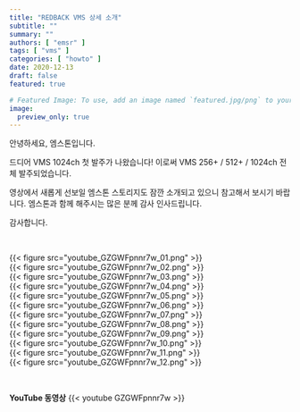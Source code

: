 ```yaml
---
title: "REDBACK VMS 상세 소개"
subtitle: ""
summary: ""
authors: [ "emsr" ]
tags: [ "vms" ]
categories: [ "howto" ]
date: 2020-12-13
draft: false
featured: true

# Featured Image: To use, add an image named `featured.jpg/png` to your page's folder.
image:
  preview_only: true
---
```


안녕하세요, 엠스톤입니다.

드디어 VMS 1024ch 첫 발주가 나왔습니다!
이로써 VMS 256+ / 512+ / 1024ch 전체 발주되었습니다.

영상에서 새롭게 선보일 엠스톤 스토리지도 
잠깐 소개되고 있으니 참고해서 보시기 바랍니다.
엠스톤과 함께 해주시는 많은 분께 감사 인사드립니다.

감사합니다.

&nbsp;

<div class="container"><div class="row no-gutters">
<div class="col-sm-6">{{< figure src="youtube_GZGWFpnnr7w_01.png" >}}</div>
<div class="col-sm-6">{{< figure src="youtube_GZGWFpnnr7w_02.png" >}}</div>
<div class="col-sm-6">{{< figure src="youtube_GZGWFpnnr7w_03.png" >}}</div>
<div class="col-sm-6">{{< figure src="youtube_GZGWFpnnr7w_04.png" >}}</div>
<div class="col-sm-6">{{< figure src="youtube_GZGWFpnnr7w_05.png" >}}</div>
<div class="col-sm-6">{{< figure src="youtube_GZGWFpnnr7w_06.png" >}}</div>
<div class="col-sm-6">{{< figure src="youtube_GZGWFpnnr7w_07.png" >}}</div>
<div class="col-sm-6">{{< figure src="youtube_GZGWFpnnr7w_08.png" >}}</div>
<div class="col-sm-6">{{< figure src="youtube_GZGWFpnnr7w_09.png" >}}</div>
<div class="col-sm-6">{{< figure src="youtube_GZGWFpnnr7w_10.png" >}}</div>
<div class="col-sm-6">{{< figure src="youtube_GZGWFpnnr7w_11.png" >}}</div>
<div class="col-sm-6">{{< figure src="youtube_GZGWFpnnr7w_12.png" >}}</div>
</div></div>

&nbsp;

**YouTube 동영상**
{{< youtube GZGWFpnnr7w >}}